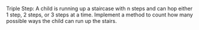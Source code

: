 Triple Step: A child is running up a staircase with n steps and can hop either 1 step, 2 steps, or 3 steps at a time. 
Implement a method to count how many possible ways the child can run up the stairs.
